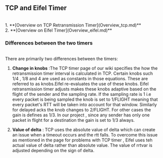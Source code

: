 ## TCP and Eifel Timer
<br/>
1. **[Overview on TCP Retransmission Timer](Overview_tcp.md)**<br/>
2. **[Overview on Eifel Timer](Overview_eifel.md)**<br/>

### Differences between the two timers
<br/>
There are primarily two differences between the timers:<br/>

1. **Change in knobs** :The TCP timer page of our wiki specifies the how the retransmission timer interval is calculated in TCP. Certain knobs such 1/4 , 1/8 and 4 are used as constants in those equations. These are referred to as knobs.Eifel re-evaluates the use of these knobs. Eifel retransmission timer adjusts makes these knobs adaptive based on the flight of the sender and the sampling rate. If the sampling rate is 1 i.e every packet is being sampled the knob is set to 1/FLIGHT meaning that every packet's RTT will be taken into account for that window. Similarly for delayed acks the knob changes to 2/FLIGHT. For other cases the gain is defines as 1/3.
In our project , since any sender has only one packet in flight for a destination the gain is set to 1/3 always.

2. **Value of delta** : TCP uses the absolute value of delta which can create an issue when a timeout occurs and the rtt falls. To overcome this issue as mentioned in the page for problems with TCP timer , Eifel uses teh actual value of delta rather than absolute value. The value of rrtvar is adjusted depending on the sign of delta.


